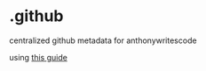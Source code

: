 .github
=======

centralized github metadata for anthonywritescode

using [this guide]

[this guide]: https://docs.github.com/en/communities/setting-up-your-project-for-healthy-contributions/creating-a-default-community-health-file
